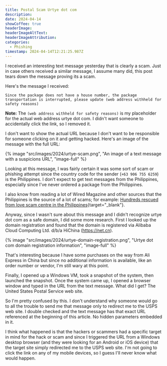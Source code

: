 ```yaml
---
title: Postal Scam Urtye dot com
description: 
date: 2024-04-14
showCoffee: true
headerImage: 
headerImageAltText: 
headerImageAttribution: 
categories:
  - Phishing
timestamp: 2024-04-14T12:21:25.987Z
---
```


I received an interesting text message yesterday that is clearly a scam. Just in case others received a similar message, I assume many did, this post tears down the message proving its a scam.

Here's the message I received:

```text
Since the package does not have a house number, the package transportation is interrupted, please update (web address withheld for safety reasons)
```

**Note:** The `(web address withheld for safety reasons)` is my placeholder for the actual web address urtye dot com. I didn't want someone to accidentally click the link, so I removed it.

I don't want to show the actual URL because I don't want to be responsible for someone clicking on it and getting hacked. Here's an image of the message with the full URL:

{% image "src/images/2024/urtye-scam.png", "An image of a text message with a suspicions URL", "image-full" %}

Looking at this message, I was fairly certain it was some sort of scam or phishing attempt since the country code for the sender (`+63 906 755 6259`) is the Philippines. I don't expect to get text messages from the Philippines, especially since I've never ordered a package from the Philippines. 

I also know from reading a lot of Wired Magazine and other sources that the Philippines is the source of a lot of scams; for example: [Hundreds rescued from love scam centre in the Philippines](https://bbc.com/news/world-asia-68562643){target="_blank"}.

Anyway, since I wasn't sure about this message and I didn't recognize urtye dot com as a safe domain, I did some more research. First I looked up the domain registration and found that the domain is registered via Alibaba Cloud Computing Ltd. d/b/a HiChina (https://net.cn). 

{% image "src/images/2024/urtye-domain-registration.png", "Urtye dot com domain registration information", "image-full" %}

That's interesting because I have some purchases on the way from Ali Express in China but since no additional information is available, like an order number or vendor, I'm still wary at this point.

Finally, I opened up a Windows VM, took a snapshot of the system, then launched the snapshot. Once the system came up, I opened a browser window and typed in the URL from the text message. What did I get? The United States Postal Service web site.

So I'm pretty confused by this. I don't understand why someone would go to all the trouble to send me that message only to redirect me to the USPS web site. I double checked and the text message has that exact URL referenced at the beginning of this article. No hidden parameters embedded in it.

I think what happened is that the hackers or scammers had a specific target in mind for the hack or scam and since I triggered the URL from a Windows desktop browser (and they were looking for an Android or iOS device) that the target site simply redirected me to the USPS web site. I'm not going to click the link on any of my mobile devices, so I guess I'll never know what would happen.
